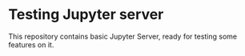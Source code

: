 # Testing Jupyter server

This repository contains basic Jupyter Server, ready for testing some features on it.